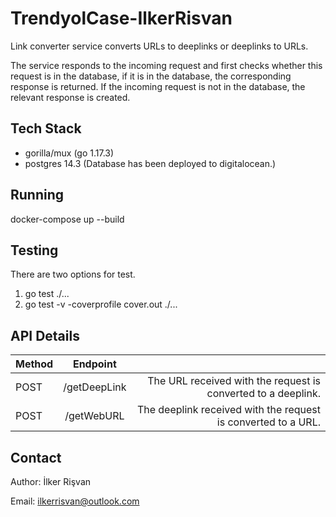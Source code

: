 # TrendyolCase-IlkerRisvan

Link converter service converts URLs to deeplinks or deeplinks to URLs. 

The service responds to the incoming request and first checks whether this request is in the database, if it is in the database, the corresponding response is returned. If the incoming request is not in the database, the relevant response is created.

Tech Stack
----
+ gorilla/mux (go 1.17.3)
+ postgres 14.3 (Database has been deployed to digitalocean.)

Running
----
docker-compose up --build

Testing
----
There are two options for test.
1. go test ./...  
2. go test -v -coverprofile cover.out ./... 

API Details
----
| Method  | Endpoint |  |
| :------------ |:---------------:| -----:|
| POST   | /getDeepLink | The URL received with the request is converted to a deeplink. |
| POST     | /getWebURL        |   The deeplink received with the request is converted to a URL. |

Contact
----
Author: İlker Rişvan

Email: ilkerrisvan@outlook.com

